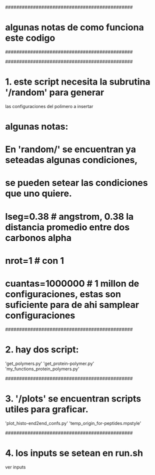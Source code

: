 ##############################################
# algunas notas de como funciona este codigo #
##############################################

##############################################
# 1. este script necesita la subrutina '/random' para generar
las configuraciones del polimero a insertar

# algunas notas:
# En 'random/' se encuentran ya seteadas algunas condiciones,
# se pueden setear las condiciones que uno quiere.
# lseg=0.38        # angstrom, 0.38 la distancia promedio entre dos carbonos alpha
# nrot=1           # con 1 
# cuantas=1000000  # 1 millon de configuraciones, estas son suficiente para de ahi samplear configuraciones



##############################################
# 2. hay dos script:
'get_polymers.py'
'get_protein-polymer.py'
'my_functions_protein_polymers.py'


##############################################
# 3. '/plots' se encuentran scripts utiles para graficar. 
'plot_histo-end2end_confs.py'
'temp_origin_for-peptides.mpstyle'


##############################################
# 4. los inputs se setean en run.sh
ver inputs











